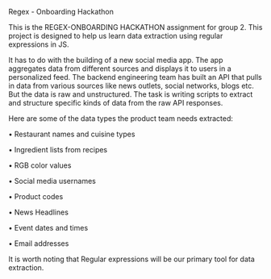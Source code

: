Regex - Onboarding Hackathon

This is the REGEX-ONBOARDING HACKATHON assignment for group 2.
This project is designed to help us learn data extraction using regular expressions in JS.

It has to do with the building of a new social media app. The app aggregates data from different sources and displays it to users in a personalized feed.
The backend engineering team has built an API that pulls in data from various sources like news outlets, social networks, blogs etc.
But the data is raw and unstructured. The task is writing scripts to extract and structure specific kinds of data from the raw API responses.

Here are some of the data types the product team needs extracted:

•	Restaurant names and cuisine types

•	Ingredient lists from recipes

•	RGB color values

•	Social media usernames

•	Product codes

•	News Headlines

•	Event dates and times

•	Email addresses

It is worth noting that Regular expressions will be our primary tool for data extraction.


